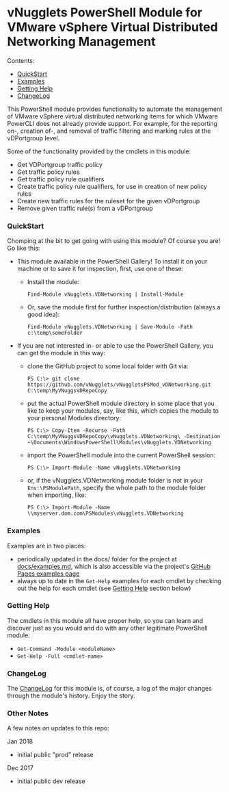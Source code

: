 # vNugglets PowerShell Module for VMware vSphere Virtual Distributed Networking Management
Contents:

- [QuickStart](#quickStart)
- [Examples](#examplesSection)
- [Getting Help](#gettingHelpSection)
- [ChangeLog](#changelog)

This PowerShell module provides functionality to automate the management of VMware vSphere virtual distributed networking items for which VMware PowerCLI does not already provide support.  For example, for the reporting on-, creation of-, and removal of traffic filtering and marking rules at the vDPortgroup level.

Some of the functionality provided by the cmdlets in this module:
- Get VDPortgroup traffic policy
- Get traffic policy rules
- Get traffic policy rule qualifiers
- Create traffic policy rule qualifiers, for use in creation of new policy rules
- Create new traffic rules for the ruleset for the given vDPortgroup
- Remove given traffic rule(s) from a vDPortgroup

<a id="quickStart"></a>
### QuickStart
Chomping at the bit to get going with using this module? Of course you are! Go like this:
- This module available in the PowerShell Gallery! To install it on your machine or to save it for inspection, first, use one of these:
  - Install the module:

      `Find-Module vNugglets.VDNetworking | Install-Module`
  - Or, save the module first for further inspection/distribution (always a good idea):
  
      `Find-Module vNugglets.VDNetworking | Save-Module -Path c:\temp\someFolder`
- If you are not interested in- or able to use the PowerShell Gallery, you can get the module in this way:
  - clone the GitHub project to some local folder with Git via:
      
    `PS C:\> git clone https://github.com/vNugglets/vNuggletsPSMod_vDNetworking.git C:\temp\MyVNuggsVDRepoCopy`
  - put the actual PowerShell module directory in some place that you like to keep your modules, say, like this, which copies the module to your personal Modules directory:

    `PS C:\> Copy-Item -Recurse -Path C:\temp\MyVNuggsVDRepoCopy\vNugglets.VDNetworking\ -Destination ~\Documents\WindowsPowerShell\Modules\vNugglets.VDNetworking`
  - import the PowerShell module into the current PowerShell session:
  
    `PS C:\> Import-Module -Name vNugglets.VDNetworking`
  - or, if the vNugglets.VDNetworking module folder is not in your `Env:\PSModulePath`, specify the whole path to the module folder when importing, like:

    `PS C:\> Import-Module -Name \\myserver.dom.com\PSModules\vNugglets.VDNetworking`

<a id="examplesSection"></a>
### Examples
Examples are in two places:
  - periodically updated in the docs/ folder for the project at [docs/examples.md](docs/examples.md), which is also accessible via the project's [GitHub Pages examples page](https://vnugglets.github.io/vNuggletsPSMod_vDNetworking/examples.html)
  - always up to date in the `Get-Help` examples for each cmdlet by checking out the help for each cmdlet (see [Getting Help](#gettingHelpSection) section below)

<a id="gettingHelpSection"></a>
### Getting Help
The cmdlets in this module all have proper help, so you can learn and discover just as you would and do with any other legitimate PowerShell module:
- `Get-Command -Module <moduleName>`
- `Get-Help -Full <cmdlet-name>`

<a id="changelog"></a>
### ChangeLog
The [ChangeLog](ChangeLog.md) for this module is, of course, a log of the major changes through the module's history.  Enjoy the story.

### Other Notes
A few notes on updates to this repo:

Jan 2018
- initial public "prod" release

Dec 2017
- initial public dev release
